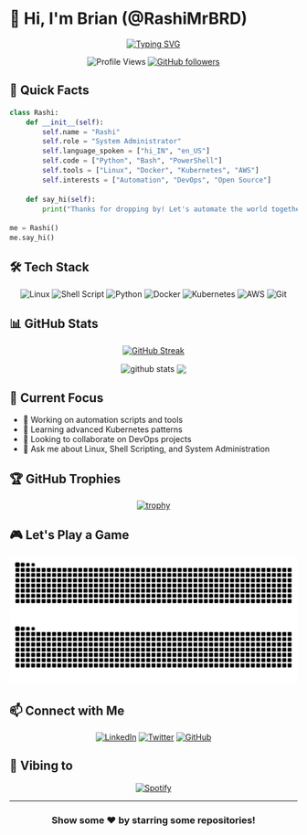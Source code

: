 # 👋 Hi, I'm Brian (@RashiMrBRD)

<div align="center">
  
[![Typing SVG](https://readme-typing-svg.herokuapp.com?font=Fira+Code&pause=1000&color=2E9EF7&center=true&vCenter=true&width=435&lines=System+Administrator;Linux+Enthusiast;Automation+Expert;Open+Source+Contributor)](https://git.io/typing-svg)

![Profile Views](https://komarev.com/ghpvc/?username=RashiMrBRD&color=blue)
[![GitHub followers](https://img.shields.io/github/followers/RashiMrBRD?label=Follow&style=social)](https://github.com/RashiMrBRD)

</div>

## 🚀 Quick Facts

```python
class Rashi:
    def __init__(self):
        self.name = "Rashi"
        self.role = "System Administrator"
        self.language_spoken = ["hi_IN", "en_US"]
        self.code = ["Python", "Bash", "PowerShell"]
        self.tools = ["Linux", "Docker", "Kubernetes", "AWS"]
        self.interests = ["Automation", "DevOps", "Open Source"]
        
    def say_hi(self):
        print("Thanks for dropping by! Let's automate the world together!")

me = Rashi()
me.say_hi()
```

## 🛠️ Tech Stack

<div align="center">
  
![Linux](https://img.shields.io/badge/Linux-FCC624?style=for-the-badge&logo=linux&logoColor=black)
![Shell Script](https://img.shields.io/badge/shell_script-%23121011.svg?style=for-the-badge&logo=gnu-bash&logoColor=white)
![Python](https://img.shields.io/badge/python-3670A0?style=for-the-badge&logo=python&logoColor=ffdd54)
![Docker](https://img.shields.io/badge/docker-%230db7ed.svg?style=for-the-badge&logo=docker&logoColor=white)
![Kubernetes](https://img.shields.io/badge/kubernetes-%23326ce5.svg?style=for-the-badge&logo=kubernetes&logoColor=white)
![AWS](https://img.shields.io/badge/AWS-%23FF9900.svg?style=for-the-badge&logo=amazon-aws&logoColor=white)
![Git](https://img.shields.io/badge/git-%23F05033.svg?style=for-the-badge&logo=git&logoColor=white)

</div>

## 📊 GitHub Stats

<div align="center">
  
[![GitHub Streak](https://github-readme-streak-stats.herokuapp.com/?user=RashiMrBRD&theme=dark)](https://git.io/streak-stats)

<img src="https://github-readme-stats.vercel.app/api?username=RashiMrBRD&show_icons=true&theme=dark" alt="github stats" width="48%" align="center">
<img src="https://github-readme-stats.vercel.app/api/top-langs/?username=RashiMrBRD&layout=compact&theme=dark" width="40%" align="center">

</div>

## 🎯 Current Focus

- 🔭 Working on automation scripts and tools
- 🌱 Learning advanced Kubernetes patterns
- 👯 Looking to collaborate on DevOps projects
- 💬 Ask me about Linux, Shell Scripting, and System Administration

## 🏆 GitHub Trophies

<div align="center">
  
[![trophy](https://github-profile-trophy.vercel.app/?username=RashiMrBRD&theme=onedark)](https://github.com/ryo-ma/github-profile-trophy)

</div>

## 🎮 Let's Play a Game

<div align="center">
  
[![GitHub Snake Light](https://raw.githubusercontent.com/RashiMrBRD/RashiMrBRD/output/github-contribution-grid-snake.svg)](https://github.com/RashiMrBRD#gh-light-mode-only)
[![GitHub Snake dark](https://raw.githubusercontent.com/RashiMrBRD/RashiMrBRD/output/github-contribution-grid-snake-dark.svg)](https://github.com/RashiMrBRD#gh-dark-mode-only)

</div>

## 📫 Connect with Me

<div align="center">
  
[![LinkedIn](https://img.shields.io/badge/linkedin-%230077B5.svg?style=for-the-badge&logo=linkedin&logoColor=white)](https://linkedin.com/in/your-linkedin)
[![Twitter](https://img.shields.io/badge/Twitter-%231DA1F2.svg?style=for-the-badge&logo=Twitter&logoColor=white)](https://twitter.com/your-twitter)
[![GitHub](https://img.shields.io/badge/github-%23121011.svg?style=for-the-badge&logo=github&logoColor=white)](https://github.com/RashiMrBRD)

</div>

## 🎵 Vibing to

<div align="center">
  
[![Spotify](https://novatorem-rashi.vercel.app/api/spotify)](https://open.spotify.com/user/your-spotify)

</div>

---

<div align="center">
  
### Show some ❤️ by starring some repositories!

</div>

<!--
Fun fact: This README is powered by coffee ☕ and code 💻
-->
